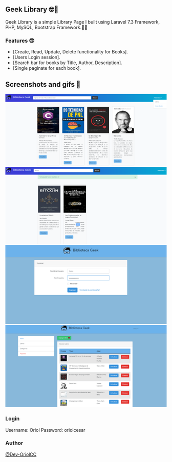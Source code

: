 
## Geek Library 🤓📕

Geek Library is a simple Library Page I built using Laravel 7.3 Framework, PHP, MySQL, Bootstrap Framework.🙂😀

### Features 😎
* [Create, Read, Update, Delete functionality for Books].
* [Users Login session].
* [Search bar for books by Title, Author, Description].
* [Single paginate for each book].

## Screenshots and gifs 📸
![](screenshots/Home.png)
![](screenshots/Search.png)
![](screenshots/Login.png)
![](screenshots/CRUD_Books.png)

### Login
Username: Oriol
Password: oriolcesar

### Author 
[@Dev-OriolCC](https://github.com/Dev-OriolCC)
